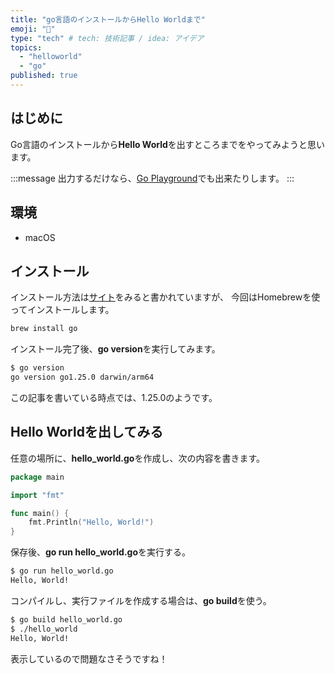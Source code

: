 ```yaml
---
title: "go言語のインストールからHello Worldまで"
emoji: "🧂"
type: "tech" # tech: 技術記事 / idea: アイデア
topics:
  - "helloworld"
  - "go"
published: true
---
```


## はじめに

Go言語のインストールから**Hello World**を出すところまでをやってみようと思います。

:::message
出力するだけなら、[Go Playground](https://go.dev/play/)でも出来たりします。
:::

## 環境

- macOS

## インストール

インストール方法は[サイト](https://go.dev/doc/install)をみると書かれていますが、
今回はHomebrewを使ってインストールします。

```bash
brew install go
```

インストール完了後、**go version**を実行してみます。

```bash
$ go version
go version go1.25.0 darwin/arm64
```

この記事を書いている時点では、1.25.0のようです。

## Hello Worldを出してみる

任意の場所に、**hello_world.go**を作成し、次の内容を書きます。

```go:hello_world.go
package main

import "fmt"

func main() {
	fmt.Println("Hello, World!")
}
```

保存後、**go run hello_world.go**を実行する。

```bash
$ go run hello_world.go
Hello, World!
```

コンパイルし、実行ファイルを作成する場合は、**go build**を使う。

```bash
$ go build hello_world.go
$ ./hello_world 
Hello, World!
```

表示しているので問題なさそうですね！
